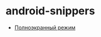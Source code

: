 # android-snippers

- [Полноэкранный режим](https://github.com/jEUGENEdev/android-snippers/blob/main/fullscreen-mode.md)
